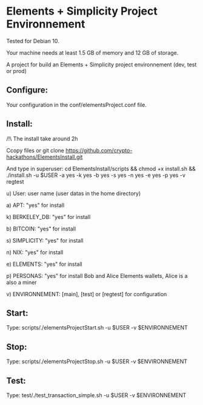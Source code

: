 # Elements + Simplicity Project Environnement

Tested for Debian 10.

Your machine needs at least 1.5 GB of memory and 12 GB of storage.

A project for build an Elements + Simplicity project environnement (dev, test or prod)

## Configure:

Your configuration in the conf/elementsProject.conf file.

## Install:

/!\ The install take around 2h

Ccopy files or
git clone https://github.com/crypto-hackathons/ElementsInstall.git

And type in superuser: cd ElementsInstall/scripts && chmod +x install.sh && ./install.sh -u $USER -a yes -k yes -b yes -s yes -n yes -e yes -p yes -v regtest

u) User: user name (user datas in the home directory)

a) APT: "yes" for install

k) BERKELEY_DB: "yes" for install

b) BITCOIN: "yes" for install

s) SIMPLICITY: "yes" for install

n) NIX: "yes" for install

e) ELEMENTS: "yes" for install

p) PERSONAS: "yes" for install Bob and Alice Elements wallets, Alice is a also a miner

v) ENVIRONNEMENT: [main], [test] or [regtest] for configuration 


## Start:

Type: scripts/./elementsProjectStart.sh -u $USER -v $ENVIRONNEMENT

## Stop:

Type: scripts/./elementsProjectStop.sh -u $USER -v $ENVIRONNEMENT

## Test:

Type: test/./test_transaction_simple.sh -u $USER -v $ENVIRONNEMENT
